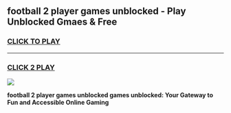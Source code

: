 
## football 2 player games unblocked - Play Unblocked Gmaes & Free
<h3>
<a href="https://premium.freeplayer.one?title=football_2_player_games_unblocked&ref=20F">CLICK TO PLAY</a></h3>
<hr>

<h3>
<a href="https://premium.freeplayer.one?title=football_2_player_games_unblocked&ref=20F">CLICK 2 PLAY</a>
  
</h3>

<a href="https://premium.freeplayer.one?title=football_2_player_games_unblocked&ref=20F/"><img src="https://clearcache.store/games.png"></a>


**football 2 player games unblocked games unblocked: Your Gateway to Fun and Accessible Online Gaming**
